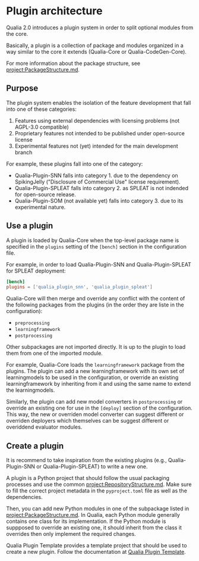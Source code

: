 # Plugin architecture

Qualia 2.0 introduces a plugin system in order to split optional modules from the core.

Basically, a plugin is a collection of package and modules organized in a way similar to the core it extends (Qualia-Core or Qualia-CodeGen-Core).

For more information about the package structure, see <project:PackageStructure.md>.


## Purpose

The plugin system enables the isolation of the feature development that fall into one of these categories:
1. Features using external dependencies with licensing problems (not AGPL-3.0 compatible)
2. Proprietary features not intended to be published under open-source license
3. Experimental features not (yet) intended for the main development branch

For example, these plugins fall into one of the category:
- Qualia-Plugin-SNN falls into category 1. due to the dependency on SpikingJelly ("Disclosure of Commercial Use" license requirement).
- Qualia-Plugin-SPLEAT falls into category 2. as SPLEAT is not indended for open-source release.
- Qualia-Plugin-SOM (not available yet) falls into category 3. due to its experimental nature.

## Use a plugin

A plugin is loaded by Qualia-Core when the top-level package name is specified in the `plugins` setting of the `[bench]` section in the configuration file.

For example, in order to load Qualia-Plugin-SNN and Qualia-Plugin-SPLEAT for SPLEAT deployment:
```toml
[bench]
plugins = ['qualia_plugin_snn', 'qualia_plugin_spleat']
```

Qualia-Core will then merge and override any conflict with the content of the following packages from the plugins (in the order they are liste in the configuration):
- `preprocessing`
- `learningframework`
- `postprocessing`

Other subpackages are not imported directly. It is up to the plugin to load them from one of the imported module.

For example, Qualia-Core loads the `learningframework` package from the plugins.
The plugin can add a new learningframework with its own set of learningmodels to be used in the configuration,
or override an existing learningframework by inheriting from it and using the same name to extend the learningmodels.

Similarly, the plugin can add new model converters in `postprocessing` or override an existing one for use in the `[deploy]` section of the configuration.
This way, the new or overriden model converter can suggest different or overriden deployers which themselves can be suggest different or overiddend evaluator modules.


## Create a plugin

It is recommend to take inspiration from the existing plugins (e.g., Qualia-Plugin-SNN or Qualia-Plugin-SPLEAT) to write a new one.

A plugin is a Python project that should follow the usual packaging processes and use the common <project:RepositoryStructure.md>.
Make sure to fill the correct project metadata in the `pyproject.toml` file as well as the dependencies.

Then, you can add new Python modules in one of the subpackage listed in <project:PackageStructure.md>.
In Qualia, each Python module generally contains one class for its implementation.
If the Python module is suppposed to override an existing one, it should inherit from the class it overrides then only implement the required changes.


Qualia Plugin Template provides a template project that should be used to create a new plugin.
Follow the documentation at [Qualia Plugin Template](inv:qualia_plugin_template:std:doc#index).

